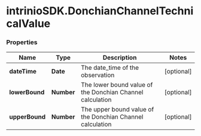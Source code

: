 # intrinioSDK.DonchianChannelTechnicalValue

### Properties
Name | Type | Description | Notes
------------ | ------------- | ------------- | -------------
**dateTime** | **Date** | The date_time of the observation | [optional] 
**lowerBound** | **Number** | The lower bound value of the Donchian Channel calculation | [optional] 
**upperBound** | **Number** | The upper bound value of the Donchian Channel calculation | [optional] 


